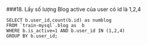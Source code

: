 ###18. Lấy số lượng Blog active của user có id là 1,2,4
```
SELECT b.user_id,count(b.id) as numblog
FROM `train-mysql`.blog as  b
WHERE b.is_active=1 AND b.user_id IN (1,2,4)
GROUP BY b.user_id;

```